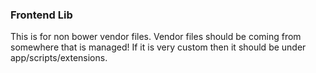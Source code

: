 ### Frontend Lib

This is for non bower vendor files. Vendor files should be coming from somewhere that is managed! 
If it is very custom then it should be under app/scripts/extensions.
